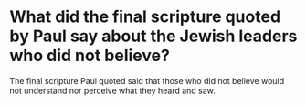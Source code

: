 # What did the final scripture quoted by Paul say about the Jewish leaders who did not believe?

The final scripture Paul quoted said that those who did not believe would not understand nor perceive what they heard and saw.

